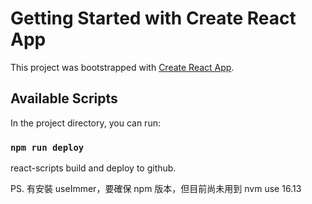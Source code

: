 # Getting Started with Create React App

This project was bootstrapped with [Create React App](https://github.com/facebook/create-react-app).

## Available Scripts

In the project directory, you can run:

### `npm run deploy`

react-scripts build and deploy to github.

PS.
有安裝 useImmer，要確保 npm 版本，但目前尚未用到
nvm use 16.13
